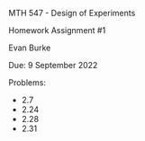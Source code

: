 MTH 547 - Design of Experiments

Homework Assignment #1

Evan Burke

Due: 9 September 2022

Problems:
* 2.7
* 2.24
* 2.28
* 2.31
